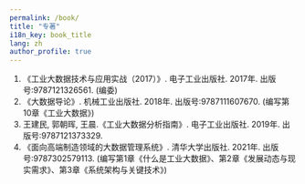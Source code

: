 ```yaml
---
permalink: /book/
title: "专著"
i18n_key: book_title
lang: zh
author_profile: true
---
```


1.	《工业大数据技术与应用实战（2017）》. 电子工业出版社. 2017年. 出版号:9787121326561. (编委)
2.	《大数据导论》. 机械工业出版社. 2018年. 出版号:9787111607670. (编写第10章《工业大数据》)
3.	王建民, 郭朝晖, 王晨.《工业大数据分析指南》. 电子工业出版社. 2019年. 出版号:9787121373329. 
4.	《面向高端制造领域的大数据管理系统》. 清华大学出版社. 2021年. 出版号:9787302579113. (编写第1章《什么是工业大数据》、第2章《发展动态与现实需求》、第3章《系统架构与关键技术》)

